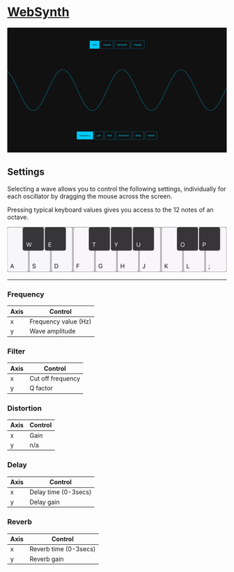 # [WebSynth](https://wasynth.web.app)

![Screenshot](./assets/screenshot.png)

## Settings

Selecting a wave allows you to control the following settings, individually for each oscillator by dragging the mouse across the screen.

Pressing typical keyboard values gives you access to the 12 notes of an octave.

![Keyboard](./assets/keyboard.png)

---

### Frequency 

| Axis |         Control        |
|------|------------------------|
|  x   | Frequency value (Hz)   |
|  y   | Wave amplitude         |

### Filter

| Axis |         Control        |
|------|------------------------|
|  x   | Cut off frequency      |
|  y   | Q factor               |

### Distortion

| Axis |         Control        |
|------|------------------------|
|  x   | Gain                   |
|  y   | n/a                    |

### Delay

| Axis |         Control        |
|------|------------------------|
|  x   | Delay time (0-3secs)   |
|  y   | Delay gain             |

### Reverb

| Axis |         Control        |
|------|------------------------|
|  x   | Reverb time (0-3secs)  |
|  y   | Reverb gain            |